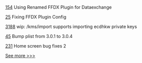 
[154](https://github.com/hyperledger/firefly-cli/pull/154) Using Renamed FFDX Plugin for Dataexchange

[25](https://github.com/hyperledger/firefly-helm-charts/pull/25) Fixing FFDX Plugin Config

[3188](https://github.com/hyperledger/aries-framework-go/pull/3188) wip: /kms/import supports importing ecdhkw private keys

[45](https://github.com/hyperledger-labs/byzantine-config/pull/45) Bump plist from 3.0.1 to 3.0.4

[231](https://github.com/hyperledger/aries-mobile-agent-react-native/pull/231) Home screen bug fixes 2


[See more >>>](https://start-here.hyperledger.org/pull-requests)
